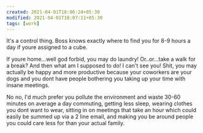 ```yaml
---
created: 2021-04-01T18:06:24+05:30
modified: 2021-04-01T18:07:11+05:30
tags: [work]
---
```



 It's a control thing.   Boss knows exactly where to find you for 8-9 hours a day if youre assigned to a cube.

If youre home...well god forbid, you may do laundry! Or..or...take a walk for a break? And then what am I supposed to do! I can't see you!  Shit, you may actually be happy and more productive because your coworkers are your dogs and you dont have people bothering you taking up your time with insane meetings.

No no, I'd much prefer you pollute the environment and waste 30-60 minutes on average a day commuting, getting less sleep, wearing clothes you dont want to wear, sitting in on meetings that take an hour which could easily be summed up via a 2 line email, and making you be around people you could care less for than your actual family. 
